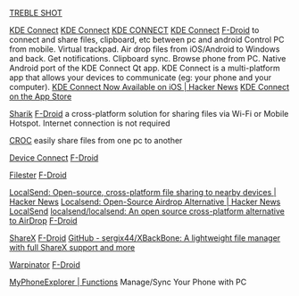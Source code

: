 
[TREBLE SHOT](https://github.com/trebleshot/android)

[KDE Connect](https://kdeconnect.kde.org/)
[KDE Connect](https://community.kde.org/KDEConnect)
[KDE CONNECT](https://github.com/KDE/kdeconnect-android)
[KDE Connect](https://invent.kde.org/network/kdeconnect-android)
[F-Droid](https://f-droid.org/app/org.kde.kdeconnect_tp)
to connect and share files, clipboard, etc between pc and android
Control PC from mobile. Virtual trackpad. Air drop files from iOS/Android to Windows and back. Get notifications. Clipboard sync. Browse phone from PC.
Native Android port of the KDE Connect Qt app. KDE Connect is a multi-platform app that allows your devices to communicate (eg: your phone and your computer).
[KDE Connect Now Available on iOS | Hacker News](https://news.ycombinator.com/item?id=31382663)
[KDE Connect on the App Store](https://apps.apple.com/ca/app/kde-connect/id1580245991)

[Sharik](https://github.com/marchellodev/sharik)
[F-Droid](https://f-droid.org/app/dev.marchello.sharik)
a cross-platform solution for sharing files via Wi-Fi or Mobile Hotspot. Internet connection is not required

[CROC](https://github.com/howeyc/crocgui)
easily share files from one pc to another

[Device Connect](https://github.com/cyanomiko/dcnnt-android)
[F-Droid](https://www.f-droid.org/app/net.dcnnt)

[Filester](https://github.com/rouzbehzarei/filester)
[F-Droid](https://f-droid.org/app/com.roozbehzarei.filester)

[LocalSend: Open-source, cross-platform file sharing to nearby devices | Hacker News](https://news.ycombinator.com/item?id=39662721)
[Localsend: Open-Source Airdrop Alternative | Hacker News](https://news.ycombinator.com/item?id=37938183)
[LocalSend](https://localsend.org/)
[localsend/localsend: An open source cross-platform alternative to AirDrop](https://github.com/localsend/localsend)
[F-Droid](https://www.f-droid.org/app/org.localsend.localsend_app)

[ShareX](https://github.com/akanshSirohi/ShareX)
[F-Droid](https://www.f-droid.org/app/com.akansh.fileserversuit)
[GitHub - sergix44/XBackBone: A lightweight file manager with full ShareX support and more](https://github.com/SergiX44/XBackBone)

[Warpinator](https://github.com/slowscript/warpinator-android)
[F-Droid](https://f-droid.org/app/slowscript.warpinator)

[MyPhoneExplorer | Functions](https://www.fjsoft.at/en/)
Manage/Sync Your Phone with PC
